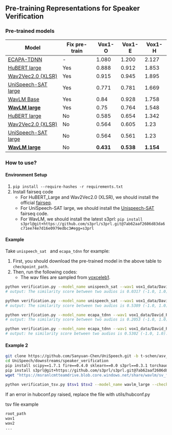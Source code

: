 ## Pre-training Representations for Speaker Verification

### Pre-trained models

| Model                                                        | Fix pre-train | Vox1-O    | Vox1-E    | Vox1-H   |
| ------------------------------------------------------------ | ------------- | --------- | --------- | -------- |
| [ECAPA-TDNN](https://drive.google.com/file/d/1kWmLyTGkBExTdxtwmrXoP4DhWz_7ZAv3/view?usp=sharing) | -             | 1.080     | 1.200     | 2.127    |
| [HuBERT large](https://drive.google.com/file/d/1njofuGpidjy_jdbq7rIbQMIDyyPLoAjb/view?usp=sharing) | Yes           | 0.888     | 0.912     | 1.853    |
| [Wav2Vec2.0 (XLSR)](https://drive.google.com/file/d/1izV48ebxs6re252ELiksuk6-RQov-gvE/view?usp=sharing) | Yes           | 0.915     | 0.945     | 1.895    |
| [UniSpeech-SAT large](https://drive.google.com/file/d/1sOhutb3XG7_OKQIztqjePDtRMrxjOdSf/view?usp=sharing) | Yes           | 0.771     | 0.781     | 1.669    |
| [WavLM Base](https://drive.google.com/file/d/1qVKHG7OzltELgkoAdFT1xXzu_hHXj3e8/view?usp=sharing) | Yes             | 0.84     | 0.928     | 1.758    |
| [**WavLM large**](https://drive.google.com/file/d/1D-dPa5H6Y2ctb4SJ5n21kRkdR6t0-awD/view?usp=sharing) | Yes           | 0.75     | 0.764     | 1.548    |
| [HuBERT large](https://drive.google.com/file/d/1nit9Z6RyM8Sdb3n8ccaglOQVNnqsjnui/view?usp=sharing) | No            | 0.585     | 0.654     | 1.342    |
| [Wav2Vec2.0 (XLSR)](https://drive.google.com/file/d/1TgKro9pp197TCgIF__IlE_rMVQOk50Eb/view?usp=sharing) | No            | 0.564     | 0.605     | 1.23     |
| [UniSpeech-SAT large](https://drive.google.com/file/d/10o6NHZsPXJn2k8n57e8Z_FkKh3V4TC3g/view?usp=sharing) | No            | 0.564 | 0.561 | 1.23 |
| [**WavLM large**](https://drive.google.com/file/d/18rekjal9NPo0VquVtali-80yy63252RX/view?usp=sharing) | No            | **0.431** | **0.538** | **1.154** |

### How to use?

#### Environment Setup

1. `pip install --require-hashes -r requirements.txt`
2. Install fairseq code
   - For HuBERT_Large and Wav2Vec2.0 (XLSR), we should install the official [fairseq](https://github.com/pytorch/fairseq).
   - For UniSpeech-SAT large, we should install the [Unispeech-SAT](https://github.com/microsoft/UniSpeech/tree/main/UniSpeech-SAT) fairseq code.
   - For WavLM, we should install the latest s3prl: `pip install s3prl@git+https://github.com/s3prl/s3prl.git@7ab62aaf2606d83da6c71ee74e7d16e0979edbc3#egg=s3prl`

#### Example

Take `unispeech_sat ` and `ecapa_tdnn` for example:

1. First, you should download the pre-trained model in the above table to `checkpoint_path`.
2. Then, run the following codes:
   - The wav files are sampled from [voxceleb1](https://www.robots.ox.ac.uk/~vgg/data/voxceleb/vox1.html).

```bash
python verification.py --model_name unispeech_sat --wav1 vox1_data/David_Faustino/hn8GyCJIfLM_0000012.wav --wav2 vox1_data/Josh_Gad/HXUqYaOwrxA_0000015.wav --checkpoint $checkpoint_path
# output: The similarity score between two audios is 0.0317 (-1.0, 1.0).

python verification.py --model_name unispeech_sat --wav1 vox1_data/David_Faustino/hn8GyCJIfLM_0000012.wav --wav2 vox1_data/David_Faustino/xTOk1Jz-F_g_0000015.wav --checkpoint --checkpoint $checkpoint_path
# output: The similarity score between two audios is 0.5389 (-1.0, 1.0).

python verification.py --model_name ecapa_tdnn --wav1 vox1_data/David_Faustino/hn8GyCJIfLM_0000012.wav --wav2 vox1_data/Josh_Gad/HXUqYaOwrxA_0000015.wav --checkpoint $checkpoint_path
# output: The similarity score between two audios is 0.2053 (-1.0, 1.0).

python verification.py --model_name ecapa_tdnn --wav1 vox1_data/David_Faustino/hn8GyCJIfLM_0000012.wav --wav2 vox1_data/David_Faustino/xTOk1Jz-F_g_0000015.wav --checkpoint --checkpoint $checkpoint_path
# output: he similarity score between two audios is 0.5302 (-1.0, 1.0).
```

#### Example 2

```bash
git clone https://github.com/Sanyuan-Chen/UniSpeech.git -b t-schen/asv_eval
cd UniSpeech/downstreams/speaker_verification 
pip install scipy==1.7.1 fire==0.4.0 sklearn==0.0 s3prl==0.3.1 torchaudio==0.9.0 sentencepiece==0.1.96 
pip install s3prl@git+https://github.com/s3prl/s3prl.git@7ab62aaf2606d83da6c71ee74e7d16e0979edbc3#egg=s3prl 
wget "https://msranlcmtteamdrive.blob.core.windows.net/share/wavlm/sv_finetuned/wavlm_large_finetune.pth?sv=2020-08-04&st=2022-12-02T09%3A48%3A45Z&se=2024-12-03T09%3A48%3A00Z&sr=b&sp=r&sig=jQPnEO9I5JqtoWylCvHIU0IvUxZ8jzC%2F64%2B6%2Fa1%2FKE4%3D" -O wavlm_large_finetune.pth
 
python verification_tsv.py $tsv1 $tsv2 --model_name wavlm_large --checkpoint wavlm_large_finetune.pth --scores $score_file --wav1_start_sr 0 --wav2_start_sr 0 --wav1_end_sr -1 --wav2_end_sr -1

```

If an error in hubconf.py raised, replace the file with utils/hubconf.py

tsv file example
```bash
root_path
wav1
wav2
...
```
